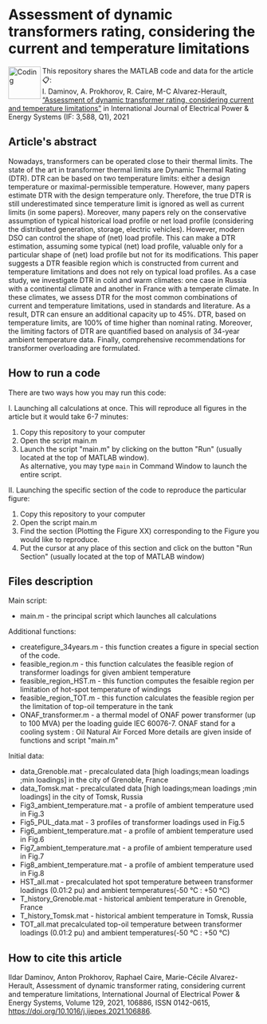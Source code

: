 # Assessment of dynamic transformers rating, considering the current and temperature limitations
<img align="left" alt="Coding" width="65" src="https://ars.els-cdn.com/content/image/1-s2.0-S0142061521X00026-cov200h.gif">

  
This repository shares the MATLAB code and data for the article 📋:\
I. Daminov, A. Prokhorov, R. Caire, M-C Alvarez-Herault, [“Assessment of dynamic transformer rating, considering current and temperature limitations”](https:\doi.org\10.1016\j.ijepes.2021.106886) in International Journal of Electrical Power & Energy Systems (IF: 3,588, Q1), 2021
  
  
## Article's abstract
Nowadays, transformers can be operated close to their thermal limits. The state of the art in transformer thermal limits are Dynamic Thermal Rating (DTR). DTR can be based on two temperature limits: either a design temperature or maximal-permissible temperature. However, many papers estimate DTR with the design temperature only. Therefore, the true DTR is still underestimated since temperature limit is ignored as well as current limits (in some papers). Moreover, many papers rely on the conservative assumption of typical historical load profile or net load profile (considering the distributed generation, storage, electric vehicles). However, modern DSO can control the shape of (net) load profile. This can make a DTR estimation, assuming some typical (net) load profile, valuable only for a particular shape of (net) load profile but not for its modifications. This paper suggests a DTR feasible region which is constructed from current and temperature limitations and does not rely on typical load profiles. As a case study, we investigate DTR in cold and warm climates: one case in Russia with a continental climate and another in France with a temperate climate. In these climates, we assess DTR for the most common combinations of current and temperature limitations, used in standards and literature. As a result, DTR can ensure an additional capacity up to 45%. DTR, based on temperature limits, are 100% of time higher than nominal rating. Moreover, the limiting factors of DTR are quantified based on analysis of 34-year ambient temperature data. Finally, comprehensive recommendations for transformer overloading are formulated.

## How to run a code 
There are two ways how you may run this code:
  
I. Launching all calculations at once. This will reproduce all figures in the article but it would take 6-7 minutes:
1. Copy this repository to your computer 
2. Open the script main.m
3. Launch the script "main.m" by clicking on the button "Run" (usually located at the top of MATLAB window).\
As alternative, you may type ```main``` 
in Command Window to launch the entire script. 


II. Launching the specific section of the code to reproduce the particular figure: 
1. Copy this repository to your computer 
2. Open the script main.m 
3. Find the section (Plotting the Figure XX) corresponding to the Figure you would like to reproduce. 
4. Put the cursor at any place of this section and click on the button "Run Section" (usually located at the top of MATLAB window)


## Files description
Main script:
* main.m - the principal script which launches all calculations
  
Additional functions: 
* createfigure_34years.m - this function creates a figure in special section of the code. 
* feasible_region.m - this function calculates the feasible region of transformer loadings for given ambient temperature 
* feasible_region_HST.m - this function computes the fesaible region per limitation of hot-spot temperature of windings
* feasible_region_TOT.m - this function calculates the feasible region per the limitation of top-oil temperature in the tank
* ONAF_transformer.m - a thermal model of ONAF power transformer (up to 100 MVA) per the loading guide IEC 60076-7. ONAF stand for a cooling system : Oil Natural Air Forced
More details are given inside of functions and script "main.m"

Initial data:
* data_Grenoble.mat - precalculated data [high loadings;mean loadings ;min loadings] in the city of Grenoble, France
* data_Tomsk.mat - precalculated data [high loadings;mean loadings ;min loadings] in the city of Tomsk, Russia
* Fig3_ambient_temperature.mat - a profile of ambient temperature used in Fig.3
* Fig5_PUL_data.mat - 3 profiles of transformer loadings used in Fig.5
* Fig6_ambient_temperature.mat - a profile of ambient temperature used in Fig.6
* Fig7_ambient_temperature.mat - a profile of ambient temperature used in Fig.7
* Fig8_ambient_temperature.mat - a profile of ambient temperature used in Fig.8
* HST_all.mat - precalculated hot spot temperature between transformer loadings (0.01:2 pu) and ambient temperatures(-50 °C : +50 °C)
* T_history_Grenoble.mat - historical ambient temperature in Grenoble, France
* T_history_Tomsk.mat - historical ambient temperature in Tomsk, Russia
* TOT_all.mat precalculated top-oil temperature between transformer loadings (0.01:2 pu) and ambient temperatures(-50 °C : +50 °C)

## How to cite this article 
Ildar Daminov, Anton Prokhorov, Raphael Caire, Marie-Cécile Alvarez-Herault, Assessment of dynamic transformer rating, considering current and temperature limitations,
International Journal of Electrical Power & Energy Systems, Volume 129, 2021, 106886, ISSN 0142-0615, https://doi.org/10.1016/j.ijepes.2021.106886.
